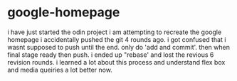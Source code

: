 # google-homepage
i have just started the odin project
i am attempting to recreate the google homepage
i accidentally pushed the git 4 rounds ago. i got confused that i wasnt supposed to push until the end. only do 'add and commit'. then when final stage ready then push.
i ended up "rebase' and lost the revious 6 revision rounds.
i learned a lot about this process and understand flex box and media queiries a lot better now.